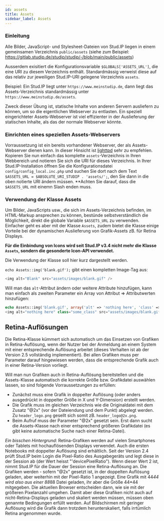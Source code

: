 ```yaml
---
id: assets
title: Assets
sidebar_label: Assets
---
```


### Einleitung

Alle Bilder, JavaScript- und Stylesheet-Dateien von Stud.IP liegen in einem gemeinsamen Verzeichnis `public/assets` (siehe zum Beispiel: https://gitlab.studip.de/studip/studip/-/blob/main/public/assets)

Ausserdem exisitiert die Konfigurationsvariable `$GLOBALS['ASSETS_URL']`, die eine URI zu diesem Verzeichnis enthält. Standardmässig verweist diese auf das relativ zur jeweiligen Stud.IP-URI gelegene Verzeichnis `assets`.

Beispiel: Ein Stud.IP liegt unter `https://www.meinstudip.de`, dann liegt das Assets-Verzeichnis standardmässig unter `https://www.meinstudip.de/assets`.

Zweck dieser Übung ist, statische Inhalte von anderen Servern ausliefern zu können, um so die eigentlichen Webserver zu entlasten. Ein speziell eingerichteter Assets-Webserver ist viel effizienter in der Auslieferung der statischen Inhalte, als das der normale Webserver könnte.

### Einrichten eines speziellen Assets-Webservers

Vorraussetzung ist ein bereits vorhandener Webserver, der als Assets-Webserver dienen kann. In dieser Hinsicht ist [lighttpd](http://lighttpd.net) sehr zu empfehlen. Kopieren Sie nun einfach das komplette `assets`-Verzeichnis in Ihren Webbereich und notieren Sie sich die URI für dieses Verzeichnis. In Ihrer Stud.IP-Installation öffnen Sie die Konfigurationsdatei `config/config_local.inc.php` und suchen Sie dort nach dem Text `$ASSETS_URL = $ABSOLUTE_URI_STUDIP . 'assets/';`, den Sie dann in die oben notierte URI ändern müssen. **Achten Sie darauf, dass die `$ASSETS_URL` mit einemn Slash enden muss.

### Verwendung der Klasse Assets

Um Bilder, JavaScripts usw., die sich im Assets-Verzeichnis befinden, im HTML-Markup ansprechen zu können, bestünde selbstverständlich die Möglichkeit, direkt die globale Variable `$ASSETS_URL` zu verwenden. Einfacher geht es aber mit der Klasse `Assets`, zudem bietet die Klasse einige Vorteile bei der dynamischen Auslieferung von Grafik-Assets zB. für Retina Displays. 

**Für die Einbindung von Icons wird seit Stud.IP v3.4 nicht mehr die Klasse `Assets`, sondern die gesonderte Icon-API verwendet.**

Die Verwendung der Klasse soll hier kurz dargestellt werden. 

`echo Assets::img('blank.gif');` gibt einen kompletten Image-Tag aus:

```php
<img alt="Blank" src="assets/images/blank.gif" />
```

Will man das `alt`-Attribut ändern oder weitere Attribute hinzufügen, kann man einfach als zweiten Parameter ein Array von Attribut => Attributwerten hinzufügen:

```php
echo Assets::img('blank.gif', array('alt' => 'nothing here', 'class' => 'some_class'));
<img alt="nothing here" class="some_class" src="assets/images/blank.gif" />
```

## Retina-Auflösungen

Die Retina-Klasse kümmert sich automatisch  um das Einsetzen von Grafiken in Retina-Auflösung, wenn der Nutzer bei der Anmeldung an einem System mit einer entsprechende Auflösung arbeitet (dieses Verhalten ist ab der Version 2.5 vollständig implementiert). Bei allen Grafiken muss per Parameter darauf hingewiesen werden, dass die entsprechende Grafik auch in einer Retina-Version vorliegt.

Will man nun Grafiken auch in Retina-Auflösung bereitstellen und die Assets-Klasse automatisch die korrekte Größe bzw. Grafikdatei auswählen lassen, so sind folgende Vorraussetzungen zu erfüllen:

- Zunächst muss eine Grafik in doppelter Auflösung (oder anders ausgedrückt in doppelter Größe in X und Y-Dimension) erstellt werden.
- Die Grafik muss im gleichen Verzeichnis wie die Originaldatei mit dem Zusatz "@2x" (vor der Dateiendung und dem Punkt) abgelegt werden. Zu `header_logo.png` gesellt sich somit zB. `header_logo@2x.png`.
- Beim Aufruf muss der Parameter "@2x" gesetzt sein. Erst dann sucht die Assets-Klasse nach einer entsprechend größeren Grafikdatei (es gibt keine automatische Suche nach einer Retina-Datei).

*Ein bisschen Hintergrund*: Retina-Grafiken werden auf vielen Smartphones oder Tablets mit hochauflösenden Displays verwendet. Auch die ersten Notebooks mit doppelter Auflösung sind erhältlich. Seit der Version 2.4 prüft Stud.IP beim Login die Pixel-Ratio des Ausgabegeräts und legt diese in der Session ab (der Wert heisst "'devicePixelRatio"). Wenn dieser Wert 2 ist, nimmt Stud.IP für die Dauer der Session eine Retina-Auflösung an. Die Grafiken werden - sofern "@2x" gesetzt ist, in der doppelten Auflösung geladen, aber weiterhin mit der Pixel-Ratio 1 angezeigt. Eine Grafik mit 44*44 wird also aus einer 88*88 Datei geladen, ihr aber die Größe 44*44 mitgegeben. Die aktuellen Browser entscheiden dann, wie sie mit der größeren Pixelanzahl umgehen. Damit aber diese Grafiken nicht auch auf nicht-Retina-Displays geladen und skaliert werden müssen, müssen oben genannte Bedingungen erfüllt werden. Auf Bildschirmen mit geringer Auflösung wird die Grafik dann trotzdem herunterskaliert, falls irrtümlich Retina angenommen wurde.
